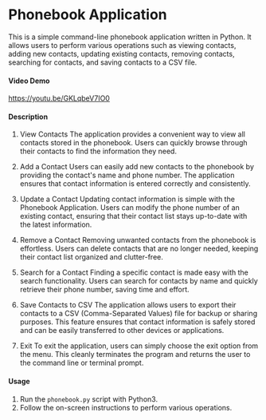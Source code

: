 # Phonebook Application

This is a simple command-line phonebook application written in Python. It allows users to perform various operations such as viewing contacts, adding new contacts, updating existing contacts, removing contacts, searching for contacts, and saving contacts to a CSV file.

#### Video Demo

https://youtu.be/GKLqbeV7IO0

#### Description

1. View Contacts
The application provides a convenient way to view all contacts stored in the phonebook. Users can quickly browse through their contacts to find the information they need.

2. Add a Contact
Users can easily add new contacts to the phonebook by providing the contact's name and phone number. The application ensures that contact information is entered correctly and consistently.

3. Update a Contact
Updating contact information is simple with the Phonebook Application. Users can modify the phone number of an existing contact, ensuring that their contact list stays up-to-date with the latest information.

4. Remove a Contact
Removing unwanted contacts from the phonebook is effortless. Users can delete contacts that are no longer needed, keeping their contact list organized and clutter-free.

5. Search for a Contact
Finding a specific contact is made easy with the search functionality. Users can search for contacts by name and quickly retrieve their phone number, saving time and effort.

6. Save Contacts to CSV
The application allows users to export their contacts to a CSV (Comma-Separated Values) file for backup or sharing purposes. This feature ensures that contact information is safely stored and can be easily transferred to other devices or applications.

7. Exit
To exit the application, users can simply choose the exit option from the menu. This cleanly terminates the program and returns the user to the command line or terminal prompt.

#### Usage

1. Run the `phonebook.py` script with Python3.
2. Follow the on-screen instructions to perform various operations.